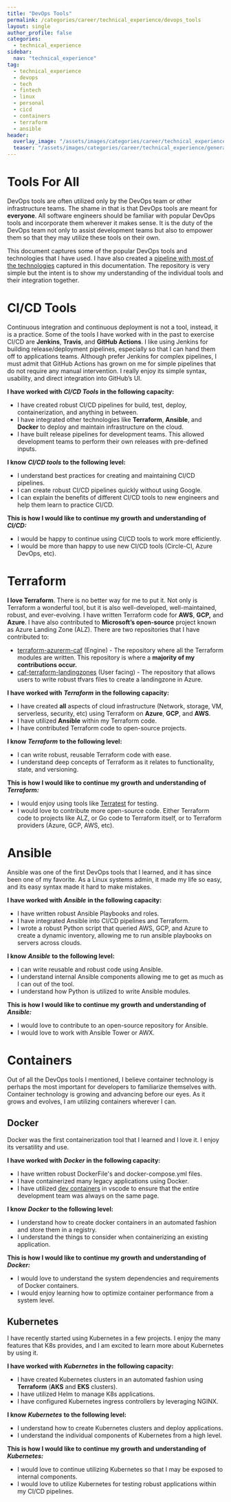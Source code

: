 ```yaml
---
title: "DevOps Tools"
permalink: /categories/career/technical_experience/devops_tools
layout: single
author_profile: false
categories:
  - technical_experience
sidebar:
  nav: "technical_experience"
tag:
  - technical_experience
  - devops
  - tech
  - fintech
  - linux
  - personal
  - cicd
  - containers
  - terraform
  - ansible
header:
  overlay_image: "/assets/images/categories/career/technical_experience/general/devops_tools.png"
  teaser: "/assets/images/categories/career/technical_experience/general/devops_tools.png"
---
```


# Tools For All

DevOps tools are often utilized only by the DevOps team or other infrastructure teams. The shame in that is that DevOps tools are meant for **everyone**. All software engineers should be familiar with popular DevOps tools and incorporate them wherever it makes sense. It is the duty of the DevOps team not only to assist development teams but also to empower them so that they may utilize these tools on their own.

This document captures some of the popular DevOps tools and technologies that I have used. I have also created a [pipeline with most of the technologies](https://github.com/abdulrabbani00/gke-test-project-1) captured in this documentation. The repository is very simple but the intent is to show my understanding of the individual tools and their integration together.

# CI/CD Tools

Continuous integration and continuous deployment is not a tool, instead, it is a practice. Some of the tools I have worked with in the past to exercise CI/CD are **Jenkins**, **Travis**, and **GitHub Actions**. I like using Jenkins for building release/deployment pipelines, especially so that I can hand them off to applications teams. Although prefer Jenkins for complex pipelines, I must admit that GitHub Actions has grown on me for simple pipelines that do not require any manual intervention. I really enjoy its simple syntax, usability, and direct integration into GitHub’s UI.

**I have worked with** _**CI/CD Tools**_ **in the following capacity:**

- I have created robust CI/CD pipelines for build, test, deploy, containerization, and anything in between.
- I have integrated other technologies like **Terraform**, **Ansible**, and **Docker** to deploy and maintain infrastructure on the cloud.
- I have built release pipelines for development teams. This allowed development teams to perform their own releases with pre-defined inputs.

**I know** _**CI/CD tools**_ **to the following level:**

- I understand best practices for creating and maintaining CI/CD pipelines.
- I can create robust CI/CD pipelines quickly without using Google.
- I can explain the benefits of different CI/CD tools to new engineers and help them learn to practice CI/CD.

**This is how I would like to continue my growth and understanding of** _**CI/CD:**_

- I would be happy to continue using CI/CD tools to work more efficiently.
- I would be more than happy to use new CI/CD tools (Circle-CI, Azure DevOps, etc).

# Terraform

**I love Terraform**. There is no better way for me to put it. Not only is Terraform a wonderful tool, but it is also well-developed, well-maintained, robust, and ever-evolving. I have written Terraform code for **AWS**, **GCP,** and **Azure**. I have also contributed to **Microsoft’s open-source** project known as Azure Landing Zone (ALZ). There are two repositories that I have contributed to:

- [terraform-azurerm-caf](https://github.com/aztfmod/terraform-azurerm-caf) (Engine) - The repository where all the Terraform modules are written. This repository is where a **majority of my contributions occur.**
- [caf-terraform-landingzones](https://github.com/Azure/caf-terraform-landingzones) (User facing) - The repository that allows users to write robust tfvars files to create a landingzone in Azure.

**I have worked with** _**Terraform**_ **in the following capacity:**

- I have created **all** aspects of cloud infrastructure (Network, storage, VM, serverless, security, etc) using Terraform on **Azure**, **GCP**, and **AWS**.
- I have utilized **Ansible** within my Terraform code.
- I have contributed Terraform code to open-source projects.

**I know** _**Terraform**_ **to the following level:**

- I can write robust, reusable Terraform code with ease.
- I understand deep concepts of Terraform as it relates to functionality, state, and versioning.

**This is how I would like to continue my growth and understanding of** _**Terraform:**_

- I would enjoy using tools like [Terratest](https://terratest.gruntwork.io/) for testing.
- I would love to contribute more open-source code. Either Terraform code to projects like ALZ, or Go code to Terraform itself, or to Terraform providers (Azure, GCP, AWS, etc).

# Ansible

Ansible was one of the first DevOps tools that I learned, and it has since been one of my favorite. As a Linux systems admin, it made my life so easy, and its easy syntax made it hard to make mistakes.

**I have worked with** _**Ansible**_ **in the following capacity:**

- I have written robust Ansible Playbooks and roles.
- I have integrated Ansible into CI/CD pipelines and Terraform.
- I wrote a robust Python script that queried AWS, GCP, and Azure to create a dynamic inventory, allowing me to run ansible playbooks on servers across clouds.

**I know** _**Ansible**_ **to the following level:**

- I can write reusable and robust code using Ansible.
- I understand internal Ansible components allowing me to get as much as I can out of the tool.
- I understand how Python is utilized to write Ansible modules.

**This is how I would like to continue my growth and understanding of** _**Ansible:**_

- I would love to contribute to an open-source repository for Ansible.
- I would love to work with Ansible Tower or AWX.

# Containers

Out of all the DevOps tools I mentioned, I believe container technology is perhaps the most important for developers to familiarize themselves with. Container technology is growing and advancing before our eyes. As it grows and evolves, I am utilizing containers wherever I can.

## Docker

Docker was the first containerization tool that I learned and I love it. I enjoy its versatility and use.

**I have worked with** _**Docker**_ **in the following capacity:**

- I have written robust DockerFile's and docker-compose.yml files.
- I have containerized many legacy applications using Docker.
- I have utilized [dev containers](https://code.visualstudio.com/docs/remote/containers) in vscode to ensure that the entire development team was always on the same page.

**I know** _**Docker**_ **to the following level:**

- I understand how to create docker containers in an automated fashion and store them in a registry.
- I understand the things to consider when containerizing an existing application.

**This is how I would like to continue my growth and understanding of** _**Docker:**_

- I would love to understand the system dependencies and requirements of Docker containers.
- I would enjoy learning how to optimize container performance from a system level.

## Kubernetes

I have recently started using Kubernetes in a few projects. I enjoy the many features that K8s provides, and I am excited to learn more about Kubernetes by using it.

**I have worked with** _**Kubernetes**_ **in the following capacity:**

- I have created Kubernetes clusters in an automated fashion using **Terraform** (**AKS** and **EKS** clusters).
- I have utilized Helm to manage K8s applications.
- I have configured Kubernetes ingress controllers by leveraging NGINX.

**I know** _**Kubernetes**_ **to the following level:**

- I understand how to create Kubernetes clusters and deploy applications.
- I understand the individual components of Kubernetes from a high level.

**This is how I would like to continue my growth and understanding of** _**Kubernetes:**_

- I would love to continue utilizing Kubernetes so that I may be exposed to internal components.
- I would love to utilize Kubernetes for testing robust applications within my CI/CD pipelines.
